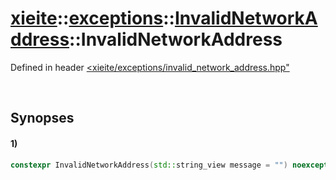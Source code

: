 # [xieite](../../../../../../xieite.md)\:\:[exceptions](../../../../../../exceptions.md)\:\:[InvalidNetworkAddress](../../../../invalid_network_address.md)\:\:InvalidNetworkAddress
Defined in header [<xieite/exceptions/invalid_network_address.hpp"](../../../../../../../include/xieite/exceptions/invalid_network_address.hpp)

&nbsp;

## Synopses
#### 1)
```cpp
constexpr InvalidNetworkAddress(std::string_view message = "") noexcept;
```
